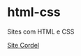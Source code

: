 # html-css
 Sites com HTML e CSS
<p><a href="https://github.com/Ricardojrc/html-css/main/Cordel-moderno" target="_blank">Site Cordel</a></p>
